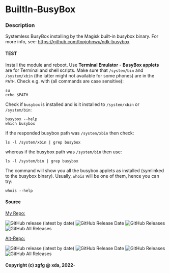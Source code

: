# BuiltIn-BusyBox

### Description
Systemless BusyBox installing by the Magisk built-in busybox binary.
For more info, see:
https://github.com/topjohnwu/ndk-busybox

#### TEST

Install the module and reboot. Use **Terminal Emulator** - **BusyBox applets** are for Terminal and shell scripts.
Make sure that `/system/bin` and `/system/xbin` (the latter might not available for some phones) are in the `PATH`.
Check e.g. with (all commands are case sensitive):

```
su
echo $PATH
```

Check if `busybox` is installed and is it installed to `/system/xbin` or `/system/bin`:

```
busybox --help
which busybox
```

If the responded busybox path was `/system/xbin` then check:

```
ls -l /system/xbin | grep busybox
```

whereas if the busybox path was `/system/bin` then use:

```
ls -l /system/bin | grep busybox
```

The command will show you all the busybox applets as installed (symlinked to the busybox binary).
Usually, `whois` will be one of them, hence you can try:

```
whois --help
```

#### Source 

[My Repo:](https://github.com/zgfg/BuiltIn-BusyBox)

![GitHub release (latest by date)](https://img.shields.io/github/v/release/zgfg/BuiltIn-BusyBox?label=Release&style=plastic) ![GitHub Release Date](https://img.shields.io/github/release-date/zgfg/BuiltIn-BusyBox?label=Release%20Date&style=plastic) 
![GitHub Releases](https://img.shields.io/github/downloads/zgfg/BuiltIn-BusyBox/latest/total?label=Downloads%20%28Latest%20Release%29&style=plastic)
![GitHub All Releases](https://img.shields.io/github/downloads/zgfg/BuiltIn-BusyBox/total?label=Total%20Downloads%20%28All%20Releases%29&style=plastic)

[Alt-Repo:](https://github.com/Magisk-Modules-Alt-Repo/BuiltIn-BusyBox)

![GitHub release (latest by date)](https://img.shields.io/github/v/release/Magisk-Modules-Alt-Repo/BuiltIn-BusyBox?label=Release&style=plastic) ![GitHub Release Date](https://img.shields.io/github/release-date/Magisk-Modules-Alt-Repo/BuiltIn-BusyBox?label=Release%20Date&style=plastic) 
![GitHub Releases](https://img.shields.io/github/downloads/Magisk-Modules-Alt-Repo/BuiltIn-BusyBox/latest/total?label=Downloads%20%28Latest%20Release%29&style=plastic)
![GitHub All Releases](https://img.shields.io/github/downloads/Magisk-Modules-Alt-Repo/BuiltIn-BusyBox/total?label=Total%20Downloads%20%28All%20Releases%29&style=plastic)

#### Copyright (c) zgfg @ xda, 2022-


